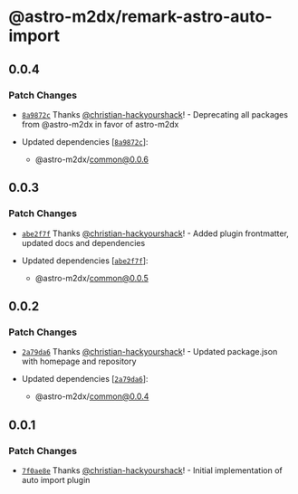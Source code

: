 # @astro-m2dx/remark-astro-auto-import

## 0.0.4

### Patch Changes

- [`8a9872c`](https://github.com/astro-m2dx/astro-m2dx/commit/8a9872cb5c4a8d85a3876fb129ec125eec5526ed) Thanks [@christian-hackyourshack](https://github.com/christian-hackyourshack)! - Deprecating all packages from @astro-m2dx in favor of astro-m2dx

- Updated dependencies [[`8a9872c`](https://github.com/astro-m2dx/astro-m2dx/commit/8a9872cb5c4a8d85a3876fb129ec125eec5526ed)]:
  - @astro-m2dx/common@0.0.6

## 0.0.3

### Patch Changes

- [`abe2f7f`](https://github.com/astro-m2dx/astro-m2dx/commit/abe2f7fd7d81f9b1e6bc5fdde86d0473723db27d) Thanks [@christian-hackyourshack](https://github.com/christian-hackyourshack)! - Added plugin frontmatter, updated docs and dependencies

- Updated dependencies [[`abe2f7f`](https://github.com/astro-m2dx/astro-m2dx/commit/abe2f7fd7d81f9b1e6bc5fdde86d0473723db27d)]:
  - @astro-m2dx/common@0.0.5

## 0.0.2

### Patch Changes

- [`2a79da6`](https://github.com/astro-m2dx/astro-m2dx/commit/2a79da6a0f527eab29e2dbfed94c5e9d35a13f44) Thanks [@christian-hackyourshack](https://github.com/christian-hackyourshack)! - Updated package.json with homepage and repository

- Updated dependencies [[`2a79da6`](https://github.com/astro-m2dx/astro-m2dx/commit/2a79da6a0f527eab29e2dbfed94c5e9d35a13f44)]:
  - @astro-m2dx/common@0.0.4

## 0.0.1

### Patch Changes

- [`7f0ae8e`](https://github.com/astro-m2dx/astro-m2dx/commit/7f0ae8e04b637351955c38f2501f2366f3c3e5cf) Thanks [@christian-hackyourshack](https://github.com/christian-hackyourshack)! - Initial implementation of auto import plugin
